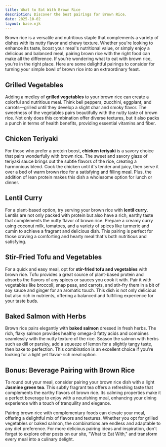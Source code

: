 ```yaml
---
title: What to Eat With Brown Rice
description: Discover the best pairings for Brown Rice.
date: 2025-10-02
layout: base.njk
---
```


Brown rice is a versatile and nutritious staple that complements a variety of dishes with its nutty flavor and chewy texture. Whether you're looking to enhance its taste, boost your meal's nutritional value, or simply enjoy a delicious and balanced meal, pairing brown rice with the right food can make all the difference. If you're wondering what to eat with brown rice, you're in the right place. Here are some delightful pairings to consider for turning your simple bowl of brown rice into an extraordinary feast.

## **Grilled Vegetables**

Adding a medley of **grilled vegetables** to your brown rice can create a colorful and nutritious meal. Think bell peppers, zucchini, eggplant, and carrots—grilled until they develop a slight char and smoky flavor. The sweetness of the vegetables pairs beautifully with the nutty taste of brown rice. Not only does this combination offer diverse textures, but it also packs a punch in terms of health benefits, providing essential vitamins and fiber.

## **Chicken Teriyaki**

For those who prefer a protein boost, **chicken teriyaki** is a savory choice that pairs wonderfully with brown rice. The sweet and savory glaze of teriyaki sauce brings out the subtle flavors of the rice, creating a harmonious blend. Cook the chicken until it's tender and juicy, then serve it over a bed of warm brown rice for a satisfying and filling meal. Plus, the addition of lean protein makes this dish a wholesome option for lunch or dinner.

## **Lentil Curry**

For a plant-based option, try serving your brown rice with **lentil curry**. Lentils are not only packed with protein but also have a rich, earthy taste that complements the nutty flavor of brown rice. Prepare a creamy curry using coconut milk, tomatoes, and a variety of spices like turmeric and cumin to achieve a fragrant and delicious dish. This pairing is perfect for those craving a comforting and hearty meal that's both nutritious and satisfying.

## **Stir-Fried Tofu and Vegetables**

For a quick and easy meal, opt for **stir-fried tofu and vegetables** with brown rice. Tofu provides a great source of plant-based protein and absorbs the flavors of any spices or sauces you cook it with. Pair it with vegetables like broccoli, snap peas, and carrots, and stir-fry them in a bit of soy sauce and ginger for an aromatic touch. This dish is not only delicious but also rich in nutrients, offering a balanced and fulfilling experience for your taste buds.

## **Baked Salmon with Herbs**

Brown rice pairs elegantly with **baked salmon** dressed in fresh herbs. The rich, flaky salmon provides healthy omega-3 fatty acids and combines seamlessly with the nutty texture of the rice. Season the salmon with herbs such as dill or parsley, add a squeeze of lemon for a slightly tangy taste, then bake to perfection. This combination is an excellent choice if you're looking for a light yet flavor-rich meal option.

## **Bonus: Beverage Pairing with Brown Rice**

To round out your meal, consider pairing your brown rice dish with a light **Jasmine green tea**. This subtly fragrant tea offers a refreshing taste that complements the earthy flavors of brown rice. Its calming properties make it a perfect beverage to enjoy with a nourishing meal, enhancing your dining experience with a touch of tranquility and elegance.

Pairing brown rice with complementary foods can elevate your meal, offering a delightful mix of flavors and textures. Whether you opt for grilled vegetables or baked salmon, the combinations are endless and adaptable to any diet preference. For more delicious pairing ideas and inspiration, don't forget to explore other posts on our site, "What to Eat With," and transform every meal into a culinary delight.